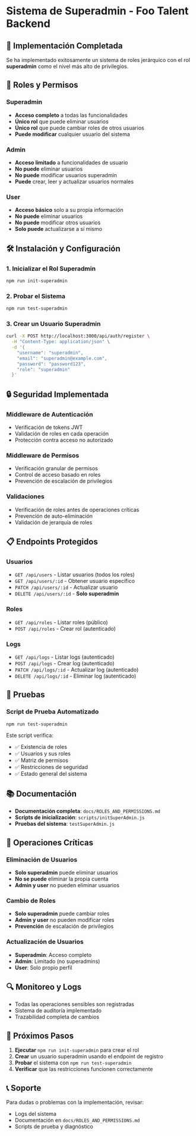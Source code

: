 # Sistema de Superadmin - Foo Talent Backend

## 🚀 Implementación Completada

Se ha implementado exitosamente un sistema de roles jerárquico con el rol **superadmin** como el nivel más alto de privilegios.

## 🔐 Roles y Permisos

### Superadmin
- **Acceso completo** a todas las funcionalidades
- **Único rol** que puede eliminar usuarios
- **Único rol** que puede cambiar roles de otros usuarios
- **Puede modificar** cualquier usuario del sistema

### Admin
- **Acceso limitado** a funcionalidades de usuario
- **No puede** eliminar usuarios
- **No puede** modificar usuarios superadmin
- **Puede** crear, leer y actualizar usuarios normales

### User
- **Acceso básico** solo a su propia información
- **No puede** eliminar usuarios
- **No puede** modificar otros usuarios
- **Solo puede** actualizarse a sí mismo

## 🛠️ Instalación y Configuración

### 1. Inicializar el Rol Superadmin
```bash
npm run init-superadmin
```

### 2. Probar el Sistema
```bash
npm run test-superadmin
```

### 3. Crear un Usuario Superadmin
```bash
curl -X POST http://localhost:3000/api/auth/register \
  -H "Content-Type: application/json" \
  -d '{
    "username": "superadmin",
    "email": "superadmin@example.com",
    "password": "password123",
    "role": "superadmin"
  }'
```

## 🔒 Seguridad Implementada

### Middleware de Autenticación
- Verificación de tokens JWT
- Validación de roles en cada operación
- Protección contra acceso no autorizado

### Middleware de Permisos
- Verificación granular de permisos
- Control de acceso basado en roles
- Prevención de escalación de privilegios

### Validaciones
- Verificación de roles antes de operaciones críticas
- Prevención de auto-eliminación
- Validación de jerarquía de roles

## 📋 Endpoints Protegidos

### Usuarios
- `GET /api/users` - Listar usuarios (todos los roles)
- `GET /api/users/:id` - Obtener usuario específico
- `PATCH /api/users/:id` - Actualizar usuario
- `DELETE /api/users/:id` - **Solo superadmin**

### Roles
- `GET /api/roles` - Listar roles (público)
- `POST /api/roles` - Crear rol (autenticado)

### Logs
- `GET /api/logs` - Listar logs (autenticado)
- `POST /api/logs` - Crear log (autenticado)
- `PATCH /api/logs/:id` - Actualizar log (autenticado)
- `DELETE /api/logs/:id` - Eliminar log (autenticado)

## 🧪 Pruebas

### Script de Prueba Automatizado
```bash
npm run test-superadmin
```

Este script verifica:
- ✅ Existencia de roles
- ✅ Usuarios y sus roles
- ✅ Matriz de permisos
- ✅ Restricciones de seguridad
- ✅ Estado general del sistema

## 📚 Documentación

- **Documentación completa**: `docs/ROLES_AND_PERMISSIONS.md`
- **Scripts de inicialización**: `scripts/initSuperAdmin.js`
- **Pruebas del sistema**: `testSuperAdmin.js`

## 🚨 Operaciones Críticas

### Eliminación de Usuarios
- **Solo superadmin** puede eliminar usuarios
- **No se puede** eliminar la propia cuenta
- **Admin y user** no pueden eliminar usuarios

### Cambio de Roles
- **Solo superadmin** puede cambiar roles
- **Admin y user** no pueden modificar roles
- **Prevención** de escalación de privilegios

### Actualización de Usuarios
- **Superadmin**: Acceso completo
- **Admin**: Limitado (no superadmins)
- **User**: Solo propio perfil

## 🔍 Monitoreo y Logs

- Todas las operaciones sensibles son registradas
- Sistema de auditoría implementado
- Trazabilidad completa de cambios

## 🎯 Próximos Pasos

1. **Ejecutar** `npm run init-superadmin` para crear el rol
2. **Crear** un usuario superadmin usando el endpoint de registro
3. **Probar** el sistema con `npm run test-superadmin`
4. **Verificar** que las restricciones funcionen correctamente

## 📞 Soporte

Para dudas o problemas con la implementación, revisar:
- Logs del sistema
- Documentación en `docs/ROLES_AND_PERMISSIONS.md`
- Scripts de prueba y diagnóstico
